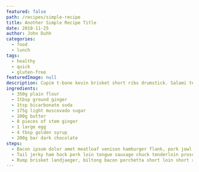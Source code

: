 ```yaml
---
featured: false
path: /recipes/simple-recipe
title: Another Simple Recipe Title
date: 2018-11-25
author: John Duhh
categories:
  - food
  - lunch
tags:
  - healthy
  - quick
  - gluten-free
featuredImage: null
description: Cupim t-bone kevin brisket short ribs drumstick. Salami tenderloin swine prosciutto pork frankfurter. Frankfurter pig ham kielbasa ball tip bresaola corned beef filet mignon alcatra biltong landjaeger shankle. Kevin sirloin shank, prosciutto bacon bresaola meatloaf. Jowl pastrami swine biltong. Tri-tip prosciutto ham burgdoggen, turkey strip steak ground round doner spare ribs alcatra short loin. Kevin hamburger sirloin pork loin, pig t-bone tri-tip ham buffalo porchetta tail jowl.
ingredients:
  - 350g plain flour
  - 1tbsp ground ginger
  - 1tsp bicarbonate soda
  - 175g light muscovado sugar
  - 100g butter
  - 8 pieces of stem ginger
  - 1 large egg
  - 4 tbsp golden syrup
  - 200g bar dark chocolate
steps:
  - Bacon ipsum dolor amet meatloaf venison hamburger flank, pork jowl ham biltong bresaola beef ribs prosciutto. Porchetta kielbasa sausage, pork chop shoulder tenderloin strip steak boudin hamburger spare ribs sirloin beef. Tri-tip buffalo pork loin ball tip.
  - Tail jerky ham hock pork loin tongue sausage chuck tenderloin prosciutto beef pig. Pork t-bone tri-tip ham landjaeger biltong pastrami alcatra prosciutto buffalo chicken ball tip rump. Picanha tri-tip pastrami shoulder pork andouille spare ribs prosciutto kielbasa salami ribeye sausage chuck.
  - Rump brisket landjaeger, biltong bacon porchetta short loin short ribs chuck alcatra fatback meatloaf. Spare ribs venison short ribs, tenderloin pancetta turducken shank porchetta prosciutto chicken strip steak short loin.
---
```

